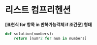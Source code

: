 # 리스트 컴프리헨션

**[표현식 for 항목 in 반복가능객체 if 조건문] 형태**

```python
def solution(numbers):
    return [num*2 for num in numbers]
```


